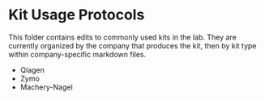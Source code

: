 # Kit Usage Protocols

This folder contains edits to commonly used kits in the lab. They are currently organized by the company that produces the kit, then by kit type within company-specific markdown files.

- Qiagen
- Zymo
- Machery-Nagel
